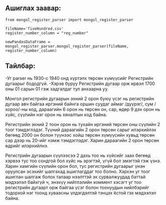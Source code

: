 ## Ашиглах заавар:
```
from mongol_register_parser import mongol_register_parser

fileName='fiveHundred.csv'
register_number_column = "reg_number"

newPandasDataFrame = mongol_register_parser.mongol_register_parser(fileName, register_number_column)
```

## Тайлбар:

-Уг parser нь 1930-с 1940 онд хүртэлх төрсөн хүмүүсийг Регистрийн дугаарыг бододгүй.
-Хэрэв буруу Регистрийн дугаар орж ирвэл 1700 оны 01 сарын 01 гэж хадгалдаг тул анхаарна уу.

Монгол регистрийн дугаарын эхний 2 орон буюу үсэг нь регистрийн дугаар авч байгаа иргэний байнга 
оршин суудаг аймаг /дүүрэг/, сум /хороо/-ны код, дараагийн 6 орон нь төрсөн он, сар, өдөр 9 дэх орон нь хүйс, 
сүүлийн нэг орон нь хяналтын код байна.

Регистрийн эхний 2 тоон орон нь тухайн иргэний төрсөн оны сүүлийн 2 тоог тэмдэглэдэг. 
Түүний дараагийн 2 орон төрсөн сарыг илэрхийлэх бөгөөд 2000 он болон түүнээс хойш төрсөн хүмүүсийн
хувьд төрсөн сар дээр нь 20-ийг нэмж тэмдэглэдэг. Харин дараагийн 2 орон төрсөн өдрийг илэрхийлнэ.

Регистрийн дугаарын сүүлээсээ 2 дахь тоо нь хүйсийг заах бөгөөд хэрвээ тус тоо сондгой бол хүйс нь эрэгтэй,
үгүй бол эмэгтэй гэж үзнэ. Харин хамгийн сүүлийн орон бол, тус регистрийн дугаарыг үнэн оруулсан эсэхийг шалгахад
ашиглагддаг тоо болно. Хэрхэн уг тоог ашиглан шалгаж болох талаар нээлттэй эх сурвалжуудад баттай мэдээлэл байхгүй ч,
энэхүү нийтлэлийн коммент хэсэгт уг тоо регистрийн дугаарт орж байгаа үсэг болон тоонуудын нийлбэрийг тодорхой нэг
тоонд хуваасны үлдэгдэлтэй тэнцэх ёстой гэх мэдээлэл байна.